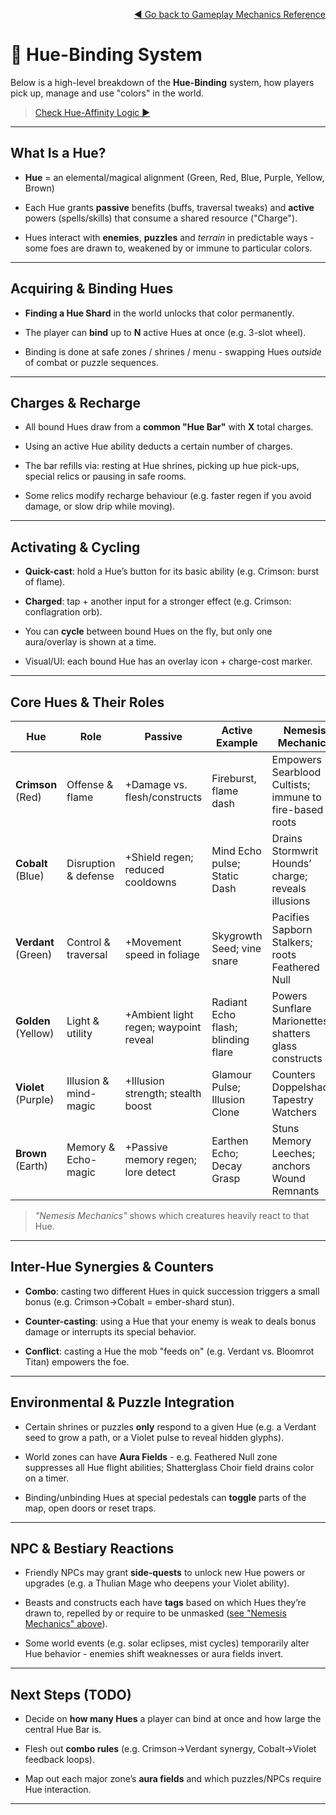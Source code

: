 
<div align="right">

[◄ Go back to Gameplay Mechanics Reference](../core-systems.md)

</div>

# 🎨 Hue-Binding System

Below is a high-level breakdown of the **Hue-Binding** system, 
how players pick up, manage and use "colors" in the world.  

> [Check Hue-Affinity Logic ►](./hue-affinity.md)

---

## What Is a Hue?

- **Hue** = an elemental/magical alignment (Green, Red, Blue, Purple, Yellow, Brown)

- Each Hue grants **passive** benefits (buffs, traversal tweaks) and **active** powers (spells/skills) that consume a shared resource ("Charge").

- Hues interact with **enemies**, **puzzles** and *terrain* in predictable ways - 
  some foes are drawn to, weakened by or immune to particular colors.

---

## Acquiring & Binding Hues

- **Finding a Hue Shard** in the world unlocks that color permanently.

- The player can **bind** up to **N** active Hues at once (e.g. 3-slot wheel).

- Binding is done at safe zones / shrines / menu - 
  swapping Hues *outside* of combat or puzzle sequences.

---

## Charges & Recharge

- All bound Hues draw from a **common "Hue Bar"** with **X** total charges.

- Using an active Hue ability deducts a certain number of charges.

- The bar refills via: resting at Hue shrines, picking up hue pick-ups, special relics or pausing in safe rooms.

- Some relics modify recharge behaviour (e.g. faster regen if you avoid damage, or slow drip while moving).

---

## Activating & Cycling

- **Quick-cast**: hold a Hue’s button for its basic ability (e.g. Crimson: burst of flame).

- **Charged**: tap + another input for a stronger effect (e.g. Crimson: conflagration orb).

- You can **cycle** between bound Hues on the fly, but only one aura/overlay is shown at a time.

- Visual/UI: each bound Hue has an overlay icon + charge-cost marker.

---

## Core Hues & Their Roles

| Hue                   | Role                  | Passive                               | Active Example                     | Nemesis Mechanics                                       |
| --------------------- | --------------------- | ------------------------------------- | ---------------------------------- | ------------------------------------------------------- |
| **Crimson** (Red)     | Offense & flame       | +Damage vs. flesh/constructs          | Fireburst, flame dash              | Empowers Searblood Cultists; immune to fire-based roots |
| **Cobalt** (Blue)     | Disruption & defense  | +Shield regen; reduced cooldowns      | Mind Echo pulse; Static Dash       | Drains Stormwrit Hounds’ charge; reveals illusions      |
| **Verdant** (Green)   | Control & traversal   | +Movement speed in foliage            | Skygrowth Seed; vine snare         | Pacifies Sapborn Stalkers; roots Feathered Null         |
| **Golden** (Yellow)   | Light & utility       | +Ambient light regen; waypoint reveal | Radiant Echo flash; blinding flare | Powers Sunflare Marionettes; shatters glass constructs  |
| **Violet** (Purple)   | Illusion & mind-magic | +Illusion strength; stealth boost     | Glamour Pulse; Illusion Clone      | Counters Doppelshade, Tapestry Watchers                 |
| **Brown** (Earth)     | Memory & Echo-magic   | +Passive memory regen; lore detect    | Earthen Echo; Decay Grasp          | Stuns Memory Leeches; anchors Wound Remnants            |

> *"Nemesis Mechanics"* shows which creatures heavily react to that Hue.

---

## Inter-Hue Synergies & Counters

- **Combo**: casting two different Hues in quick succession triggers a small bonus (e.g. Crimson→Cobalt = ember-shard stun).

- **Counter-casting**: using a Hue that your enemy is weak to deals bonus damage or interrupts its special behavior.

- **Conflict**: casting a Hue the mob "feeds on" (e.g. Verdant vs. Bloomrot Titan) empowers the foe.

---

## Environmental & Puzzle Integration

- Certain shrines or puzzles **only** respond to a given Hue (e.g. a Verdant seed to grow a path, or a Violet pulse to reveal hidden glyphs).

- World zones can have **Aura Fields** - 
  e.g. Feathered Null zone suppresses all Hue flight abilities; 
  Shatterglass Choir field drains color on a timer.

- Binding/unbinding Hues at special pedestals can **toggle** parts of the map, open doors or reset traps.

---

## NPC & Bestiary Reactions

- Friendly NPCs may grant **side-quests** to unlock new Hue powers or upgrades 
  (e.g. a Thulian Mage who deepens your Violet ability).

- Beasts and constructs each have **tags** based on which Hues they’re drawn to, repelled by or require to be unmasked ([see "Nemesis Mechanics" above]()).

- Some world events (e.g. solar eclipses, mist cycles) temporarily alter Hue behavior - 
  enemies shift weaknesses or aura fields invert.

---

## Next Steps (TODO)

- Decide on **how many Hues** a player can bind at once and how large the central Hue Bar is.

- Flesh out **combo rules** 
  (e.g. Crimson→Verdant synergy, Cobalt→Violet feedback loops).

- Map out each major zone’s **aura fields** and which puzzles/NPCs require Hue interaction.

---
